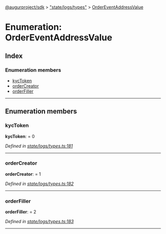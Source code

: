 [@augurproject/sdk](../README.md) > ["state/logs/types"](../modules/_state_logs_types_.md) > [OrderEventAddressValue](../enums/_state_logs_types_.ordereventaddressvalue.md)

# Enumeration: OrderEventAddressValue

## Index

### Enumeration members

* [kycToken](_state_logs_types_.ordereventaddressvalue.md#kyctoken)
* [orderCreator](_state_logs_types_.ordereventaddressvalue.md#ordercreator)
* [orderFiller](_state_logs_types_.ordereventaddressvalue.md#orderfiller)

---

## Enumeration members

<a id="kyctoken"></a>

###  kycToken

**kycToken**:  = 0

*Defined in [state/logs/types.ts:181](https://github.com/AugurProject/augur/blob/1991ef64ef/packages/augur-sdk/src/state/logs/types.ts#L181)*

___
<a id="ordercreator"></a>

###  orderCreator

**orderCreator**:  = 1

*Defined in [state/logs/types.ts:182](https://github.com/AugurProject/augur/blob/1991ef64ef/packages/augur-sdk/src/state/logs/types.ts#L182)*

___
<a id="orderfiller"></a>

###  orderFiller

**orderFiller**:  = 2

*Defined in [state/logs/types.ts:183](https://github.com/AugurProject/augur/blob/1991ef64ef/packages/augur-sdk/src/state/logs/types.ts#L183)*

___

